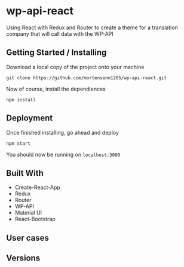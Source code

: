 # wp-api-react
Using React with Redux and Router to create a theme for a translation company that will call data with the WP-API

## Getting Started / Installing
Download a local copy of the project onto your machine
```
git clone https://github.com/mortensenm1205/wp-api-react.git
```
Now of course, install the dependiences
```
npm install 
```
## Deployment 
Once finished installing, go ahead and deploy
```
npm start
```
You should now be running on `localhost:3000`

## Built With
 * Create-React-App
 * Redux
 * Router
 * WP-API
 * Material UI
 * React-Bootstrap

## User cases

## Versions
